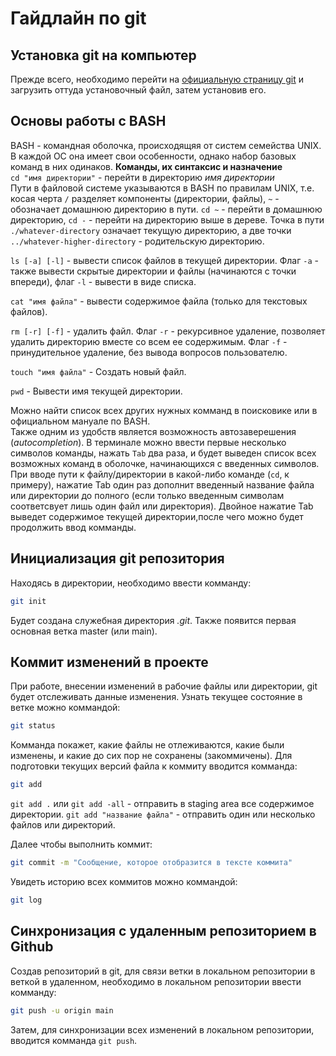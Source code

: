 Гайдлайн по git
======
Установка git на компьютер
------
Прежде всего, необходимо перейти на [официальную страницу git](https://yandex.ru/search/?text=git) и 
загрузить оттуда установочный файл, затем установив его.

Основы работы с BASH
------
BASH - командная оболочка, происходящяя от систем семейства UNIX. В каждой ОС она имеет свои особенности, однако
набор базовых команд в них одинаков.
**Команды, их синтаксис и назначение**  
`cd "имя директории"` - перейти в директорию *имя директории*  
Пути в файловой системе указываются в BASH по правилам UNIX, т.е. косая черта `/` разделяет компоненты (директории, файлы),
`~` - обозначает домашнюю директорию в пути. `cd ~` - перейти в домашнюю директорию, `cd -` - перейти на директорию выше в
дереве. Точка в пути `./whatever-directory` означает текущую директорию, а две точки `../whatever-higher-directory` -
родительскую директорию.  

`ls [-a] [-l]` - вывести список файлов в текущей директории. Флаг `-a` - также вывести скрытые директории и файлы 
(начинаются с точки впереди), флаг `-l` - вывести в виде списка.  

`cat "имя файла"` - вывести содержимое файла (только для текстовых файлов).  

`rm [-r] [-f]` - удалить файл. Флаг `-r` - рекурсивное удаление, позволяет удалить директорию вместе со всем ее содержимым.
Флаг `-f` - принудительное удаление, без вывода вопросов пользователю.  

`touch "имя файла"` - Создать новый файл.  

`pwd` - Вывести имя текущей директории.  

Можно найти список всех других нужных комманд  в поисковике или в официальном мануале по BASH.  
Также одним из удобств является возможность автозаверешения (*autocompletion*). В терминале можно ввести первые несколько 
символов команды, нажать `Tab` два раза, и будет выведен список всех возможных команд в оболочке, начинающихся с введенных
символов. При вводе пути к файлу/директории в какой-либо команде (`cd`, к примеру), нажатие Tab один раз дополнит
введенный название файла или директории до полного (если только введенным символам соответсвует лишь один файл или
директория). Двойное нажатие Tab выведет содержимое текущей директории,после чего можно будет продолжить ввод комманды.

Инициализация git репозитория
------

Находясь в директории, необходимо ввести комманду:
```bash
git init
```
Будет создана служебная директория *.git*. Также появится первая основная ветка master (или main).

Коммит изменений в проекте
------
При работе, внесении изменений в рабочие файлы или директории, git будет отслеживать данные изменения. Узнать текущее
состояние в ветке можно коммандой:
```bash
git status
```
Комманда покажет, какие файлы не отлеживаются, какие были изменены, и какие до сих пор не сохранены (закоммичены).
Для подготовки текущих версий файла к коммиту вводится комманда:
```bash
git add
```
`git add .` или `git add -all` - отправить в staging area все содержимое директории. `git add "название файла"` -
отправить один или несколько файлов или директорий.

Далее чтобы выполнить коммит:
```bash
git сommit -m "Сообщение, которое отобразится в тексте коммита"
```
Увидеть историю всех коммитов можно коммандой:
```bash
git log
```

Синхронизация с удаленным репозиторием в Github
------
Создав репозиторий в git, для связи ветки в локальном репозитории в веткой в удаленном, 
необходимо в локальном репозитории ввести комманду:
```bash
git push -u origin main
```
Затем, для синхронизации всех изменений в локальном репозитории, вводится комманда `git push`.
